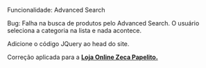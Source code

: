 Funcionalidade: Advanced Search

Bug: Falha na busca de produtos pelo Advanced Search. O usuário seleciona a categoria na lista e nada acontece.

Adicione o código JQuery ao head do site.

Correção aplicada para a **[Loja Online Zeca Papelito.](https://zecapapelito.com.br)**
